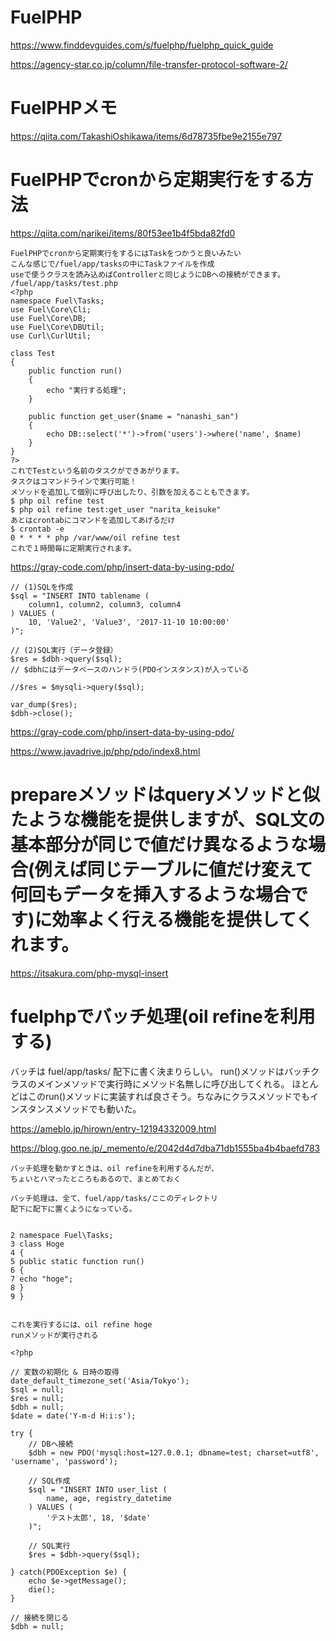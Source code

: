 # FuelPHP
https://www.finddevguides.com/s/fuelphp/fuelphp_quick_guide

https://agency-star.co.jp/column/file-transfer-protocol-software-2/

# FuelPHPメモ
https://qiita.com/TakashiOshikawa/items/6d78735fbe9e2155e797

# FuelPHPでcronから定期実行をする方法
https://qiita.com/narikei/items/80f53ee1b4f5bda82fd0
```
FuelPHPでcronから定期実行をするにはTaskをつかうと良いみたい
こんな感じで/fuel/app/tasksの中にTaskファイルを作成
useで使うクラスを読み込めばControllerと同じようにDBへの接続ができます。
/fuel/app/tasks/test.php
<?php
namespace Fuel\Tasks;
use Fuel\Core\Cli;
use Fuel\Core\DB;
use Fuel\Core\DBUtil;
use Curl\CurlUtil;

class Test
{
    public function run()
    {
        echo "実行する処理";
    }

    public function get_user($name = "nanashi_san")
    {
        echo DB::select('*')->from('users')->where('name', $name)
    }
}
?>
これでTestという名前のタスクができあがります。
タスクはコマンドラインで実行可能！
メソッドを追加して個別に呼び出したり、引数を加えることもできます。
$ php oil refine test
$ php oil refine test:get_user "narita_keisuke"
あとはcrontabにコマンドを追加してあげるだけ
$ crontab -e
0 * * * * php /var/www/oil refine test
これで１時間毎に定期実行されます。
```
https://gray-code.com/php/insert-data-by-using-pdo/
```
// (1)SQLを作成
$sql = "INSERT INTO tablename (
	column1, column2, column3, column4
) VALUES (
	10, 'Value2', 'Value3', '2017-11-10 10:00:00'
)";

// (2)SQL実行（データ登録）
$res = $dbh->query($sql);
// $dbhにはデータベースのハンドラ(PDOインスタンス)が入っている

//$res = $mysqli->query($sql);

var_dump($res);
$dbh->close();
```
https://gray-code.com/php/insert-data-by-using-pdo/

https://www.javadrive.jp/php/pdo/index8.html
# prepareメソッドはqueryメソッドと似たような機能を提供しますが、SQL文の基本部分が同じで値だけ異なるような場合(例えば同じテーブルに値だけ変えて何回もデータを挿入するような場合です)に効率よく行える機能を提供してくれます。
https://itsakura.com/php-mysql-insert

# fuelphpでバッチ処理(oil refineを利用する)
バッチは fuel/app/tasks/ 配下に書く決まりらしい。
run()メソッドはバッチクラスのメインメソッドで実行時にメソッド名無しに呼び出してくれる。
ほとんどはこのrun()メソッドに実装すれば良さそう。ちなみにクラスメソッドでもインスタンスメソッドでも動いた。

https://ameblo.jp/hirown/entry-12194332009.html

https://blog.goo.ne.jp/_memento/e/2042d4d7dba71db1555ba4b4baefd783
```
バッチ処理を動かすときは、oil refineを利用するんだが、
ちょいとハマったところもあるので、まとめておく

バッチ処理は、全て、fuel/app/tasks/ここのディレクトリ
配下に配下に置くようになっている。


2 namespace Fuel\Tasks;
3 class Hoge
4 {
5 public static function run()
6 {
7 echo "hoge";
8 }
9 }


これを実行するには、oil refine hoge
runメソッドが実行される
```
```
<?php

// 変数の初期化 & 日時の取得
date_default_timezone_set('Asia/Tokyo');
$sql = null;
$res = null;
$dbh = null;
$date = date('Y-m-d H:i:s');

try {
	// DBへ接続
	$dbh = new PDO('mysql:host=127.0.0.1; dbname=test; charset=utf8', 'username', 'password');

	// SQL作成
	$sql = "INSERT INTO user_list (
		name, age, registry_datetime
	) VALUES (
		'テスト太郎', 18, '$date'
	)";

	// SQL実行
	$res = $dbh->query($sql);

} catch(PDOException $e) {
	echo $e->getMessage();
	die();
}

// 接続を閉じる
$dbh = null;
```

